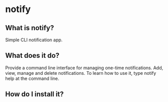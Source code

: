 notify
======

What is notify?
---------------

Simple CLI notification app.

What does it do?
----------------

Provide a command line interface for managing one-time notifications. Add, view, manage and delete notifications. To learn how to use it, type
    notify help
at the command line.

How do I install it?
--------------------